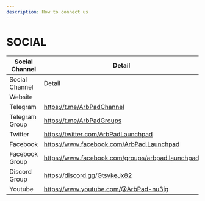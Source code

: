 ```yaml
---
description: How to connect us
---
```


# SOCIAL



<table data-header-hidden><thead><tr><th width="169.5">Social Channel</th><th>Detail</th></tr></thead><tbody><tr><td>Social Channel</td><td>Detail</td></tr><tr><td>Website</td><td></td></tr><tr><td>Telegram </td><td><a href="https://t.me/ArbPadChannel">https://t.me/ArbPadChannel</a></td></tr><tr><td>Telegram Group</td><td><a href="https://t.me/ArbPadGroups">https://t.me/ArbPadGroups</a></td></tr><tr><td>Twitter</td><td><a href="https://twitter.com/ArbPadLaunchpad">https://twitter.com/ArbPadLaunchpad</a></td></tr><tr><td>Facebook</td><td><a href="https://www.facebook.com/ArbPad.Launchpad">https://www.facebook.com/ArbPad.Launchpad</a></td></tr><tr><td>Facebook Group</td><td><a href="https://www.facebook.com/groups/arbpad.launchpad">https://www.facebook.com/groups/arbpad.launchpad</a></td></tr><tr><td>Discord Group</td><td><a href="https://discord.gg/GtsvkeJx82">https://discord.gg/GtsvkeJx82</a></td></tr><tr><td>Youtube</td><td><a href="https://www.youtube.com/@ArbPad-nu3jg">https://www.youtube.com/@ArbPad-nu3jg</a></td></tr></tbody></table>

